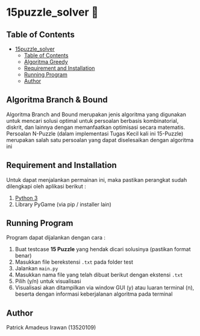 # 15puzzle_solver :jigsaw:

## Table of Contents
- [15puzzle_solver](#15puzzle_solver)
  - [Table of Contents](#table-of-contents)
  - [Algoritma Greedy](#algoritma-greedy)
  - [Requirement and Installation](#requirement-and-installation)
  - [Running Program](#running-program)
  - [Author](#author)

## Algoritma Branch & Bound
Algoritma Branch and Bound merupakan jenis algoritma yang digunakan untuk mencari solusi optimal untuk persoalan berbasis kombinatorial, diskrit, dan lainnya dengan memanfaatkan optimisasi secara matematis. Persoalan N-Puzzle (dalam implementasi Tugas Kecil kali ini 15-Puzzle) merupakan salah satu persoalan yang dapat diselesaikan dengan algoritma ini

## Requirement and Installation
Untuk dapat menjalankan permainan ini, maka pastikan perangkat sudah dilengkapi oleh aplikasi berikut :
1. [Python 3](https://www.python.org/downloads/)
2. Library PyGame (via pip / installer lain)


## Running Program
Program dapat dijalankan dengan cara :
1. Buat testcase **15 Puzzle** yang hendak dicari solusinya (pastikan format benar)
2. Masukkan file berekstensi `.txt` pada folder test
3. Jalankan `main.py`
4. Masukkan nama file yang telah dibuat berikut dengan ekstensi `.txt`
5. Pilih (y/n) untuk visualisasi
6. Visualisasi akan ditampilkan via window GUI (y) atau luaran terminal (n), beserta dengan informasi keberjalanan algoritma pada terminal

## Author
Patrick Amadeus Irawan (13520109)
